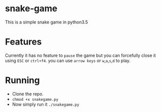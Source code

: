 # snake-game
This is a simple snake game in python3.5
# Features
Currently it has no feature to `pause` the game but you can forcefully close it using `ESC` or `ctrl+f4`.
you can use `arrow keys` or `w`,`a`,`s`,`d` to play.

# Running
* Clone the repo.
* `chmod +x snakegame.py`
* Now simply run it `./snakegame.py`

